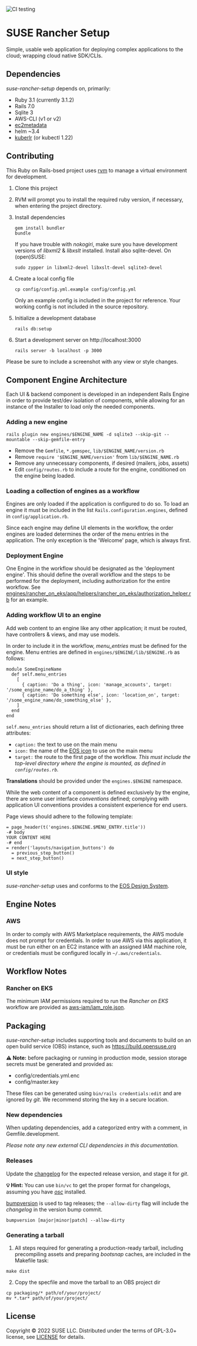 ![CI testing](https://github.com/SUSE-Enceladus/suse-rancher-setup/actions/workflows/rails-testing.yml/badge.svg)

# SUSE Rancher Setup

Simple, usable web application for deploying complex applications to the cloud; wrapping cloud native SDK/CLIs.

## Dependencies

*suse-rancher-setup* depends on, primarily:

* Ruby 3.1 (currently 3.1.2)
* Rails 7.0
* Sqlite 3
* AWS-CLI (v1 or v2)
* [ec2metadata](https://github.com/SUSE-Enceladus/ec2metadata)
* helm ~3.4
* [kuberlr](https://github.com/flavio/kuberlr) (or kubectl 1.22)

## Contributing

This Ruby on Rails-bsed project uses [rvm](http://rvm.io/rvm/basics) to manage a virtual environment for development.

1.  Clone this project

2.  RVM will prompt you to install the required ruby version, if necessary, when entering the project directory.

3.  Install dependencies
    ```
    gem install bundler
    bundle
    ```
    If you have trouble with _nokogiri_, make sure you have development versions of _libxml2_ & _libxslt_ installed. Install also sqlite-devel. On (open)SUSE:
    ```
    sudo zypper in libxml2-devel libxslt-devel sqlite3-devel
    ```

4.  Create a local config file
    ```
    cp config/config.yml.example config/config.yml
    ```
    Only an example config is included in the project for reference. Your working config is not included in the source repository.

4.  Initialize a development database
    ```
    rails db:setup
    ```

5.  Start a development server on http://localhost:3000
    ```
    rails server -b localhost -p 3000
    ````

Please be sure to include a screenshot with any view or style changes.

## Component Engine Architecture

Each UI & backend component is developed in an independent Rails Engine in order
to provide test/dev isolation of components, while allowing for an instance of
the Installer to load only the needed components.

### Adding a new engine

`rails plugin new engines/$ENGINE_NAME -d sqlite3 --skip-git --mountable --skip-gemfile-entry`

* Remove the `Gemfile`, `*.gemspec`, `lib/$ENGINE_NAME/version.rb`
* Remove `require '$ENGINE_NAME/version'` from `lib/$ENGINE_NAME.rb`
* Remove any unnecessary components, if desired (mailers, jobs, assets)
* Edit `config/routes.rb` to include a route for the engine, conditioned on the engine being loaded.

### Loading a collection of engines as a workflow

Engines are only loaded if the application is configured to do so. To load an engine it must be included in the list `Rails.configuration.engines`, defined in `config/application.rb`.

Since each engine may define UI elements in the workflow, the order engines are loaded determines the order of the menu entries in the application. The only exception is the 'Welcome' page, which is always first.

### Deployment Engine

One Engine in the workflow should be designated as the 'deployment engine'. This should define the overall workflow and the steps to be performed for the deployment, including authorization for the entire workflow. See [engines/rancher_on_eks/app/helpers/rancher_on_eks/authorization_helper.rb](engines/rancher_on_eks/app/helpers/rancher_on_eks/authorization_helper.rb) for an example.

### Adding workflow UI to an engine

Add web content to an engine like any other application; it must be routed, have controllers & views, and may use models.

In order to include it in the workflow, _menu_entries_ must be defined for the engine. Menu entries are defined in `engines/$ENGINE/lib/$ENGINE.rb` as follows:

```
module SomeEngineName
  def self.menu_entries
    [
      { caption: 'Do a thing', icon: 'manage_accounts', target: '/some_engine_name/do_a_thing' },
      { caption: 'Do something else', icon: 'location_on', target: '/some_engine_name/do_something_else' },
    ]
  end
end
```

`self.menu_entries` should return a list of dictionaries, each defining three attributes:

* `caption:` the text to use on the main menu
* `icon:` the name of the [EOS icon](https://eos-icons.com/) to use on the
main menu
* `target:` the route to the first page of the workflow. _This must include the top-level directory where the engine is mounted, as defined in `config/routes.rb`._

**Translations** should be provided under the `engines.$ENGINE` namespace.

While the web content of a component is defined exclusively by the engine, there are some user interface _conventions_ defined; complying with application UI conventions provides a consistent experience for end users.

Page views should adhere to the following template:

```
= page_header(t('engines.$ENGINE.$MENU_ENTRY.title'))
-# body
YOUR CONTENT HERE
-# end
= render('layouts/navigation_buttons') do
  = previous_step_button()
  = next_step_button()
```

### UI style

_suse-rancher-setup_ uses and conforms to the [EOS Design System](https://suse.eosdesignsystem.com/).

## Engine Notes

### AWS

In order to comply with AWS Marketplace requirements, the AWS module does not prompt for credentials. In order to use AWS via this application, it must be run either on an EC2 instance with an assigned IAM machine role, or credentials must be configured locally in `~/.aws/credentials`.

## Workflow Notes

### Rancher on EKS

The minimum IAM permissions required to run the _Rancher on EKS_ workflow are provided as [aws-iam/iam_role.json](aws-iam/iam_role.json).

## Packaging

_suse-rancher-setup_ includes supporting tools and documents to build on an open build service (OBS) instance, such as https://build.opensuse.org

**⚠ Note:** before packaging or running in production mode, session storage secrets must be generated and provided as:
* config/credentials.yml.enc
* config/master.key

These files can be generated using `bin/rails credentials:edit` and are ignored by _git_. We recommend storing the key in a secure location.

### New dependencies

When updating dependencies, add a categorized entry with a comment, in Gemfile.development.

_Please note any new external CLI dependencies in this documentation._

### Releases

Update the [changelog](packaging/suse-rancher-setup.changes) for the expected release version, and stage it for _git_.

**💡 Hint:** You can use `bin/vc` to get the proper format for changelogs, assuming you have [_osc_](https://software.opensuse.org/package/osc) installed.


[bumpversion](https://pypi.org/project/bumpversion/) is used to tag releases; the `--allow-dirty` flag will include the _changelog_ in the version bump commit.

```
bumpversion [major|minor|patch] --allow-dirty
```

### Generating a tarball

1. All steps required for generating a production-ready tarball, including precompiling assets and preparing _bootsnap_ caches, are included in the Makefile task:
  ```
  make dist
  ```
2. Copy the specfile and move the tarball to an OBS project dir
  ```
  cp packaging/* path/of/your/project/
  mv *.tar* path/of/your/project/
  ```

## License

Copyright © 2022 SUSE LLC.
Distributed under the terms of GPL-3.0+ license, see [LICENSE](LICENSE) for details.
